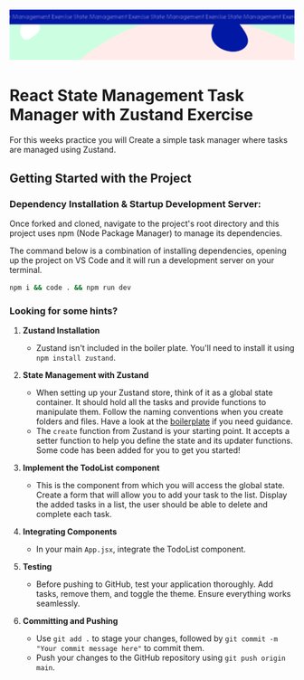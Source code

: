 <h1 align="center">
  <a href="">
    <img src="/src/assets/state-management.svg" alt="Boiler Plate">
  </a>
</h1>

# React State Management Task Manager with Zustand Exercise

For this weeks practice you will Create a simple task manager where tasks are managed using Zustand.

## Getting Started with the Project

### Dependency Installation & Startup Development Server:

Once forked and cloned, navigate to the project's root directory and this project uses npm (Node Package Manager) to manage its dependencies.

The command below is a combination of installing dependencies, opening up the project on VS Code and it will run a development server on your terminal.

```bash
npm i && code . && npm run dev
```

### Looking for some hints?

1.  **Zustand Installation**

    - Zustand isn't included in the boiler plate. You'll need to install it using `npm install zustand`.

2.  **State Management with Zustand**
    - When setting up your Zustand store, think of it as a global state container. It should hold all the tasks and provide functions to manipulate them. Follow the naming conventions when you create folders and files. Have a look at the [boilerplate](https://github.com/Technigo/react-zustand-boiler-plate) if you need guidance.
    - The `create` function from Zustand is your starting point. It accepts a setter function to help you define the state and its updater functions. Some code has been added for you to get you started!

3.  **Implement the TodoList component**

    - This is the component from which you will access the global state. Create a form that will allow you to add your task to the list. Display the added tasks in a list, the user should be able to delete and complete each task.

4.  **Integrating Components**

    - In your main `App.jsx`, integrate the TodoList component.

5.  **Testing**

    - Before pushing to GitHub, test your application thoroughly. Add tasks, remove them, and toggle the theme. Ensure everything works seamlessly.

6.  **Committing and Pushing**
    - Use `git add .` to stage your changes, followed by `git commit -m "Your commit message here"` to commit them.
    - Push your changes to the GitHub repository using `git push origin main`.
